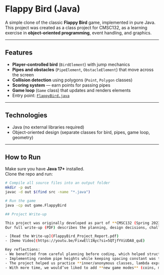 # Flappy Bird (Java)

A simple clone of the classic **Flappy Bird** game, implemented in pure Java.  
This project was created as a class project for CMSC132, as a learning exercise in **object-oriented programming**, event handling, and graphics.

---

## Features
- **Player-controlled bird** (`BirdElement`) with jump mechanics
- **Pipes and obstacles** (`PipeElement`, `ObstacleElement`) that move across the screen
- **Collision detection** using polygons (`Point`, `Polygon` classes)
- **Scoring system** — earn points for passing pipes
- **Game loop** (`Game` class) that updates and renders elements
- Entry point: [`FlappyBird.java`](src/game/FlappyBird.java)

---

## Technologies
- Java (no external libraries required)
- Object-oriented design (separate classes for bird, pipes, game loop, geometry)

---

## How to Run

Make sure you have **Java 17+** installed.  
Clone the repo and run:

```bash
# Compile all source files into an output folder
mkdir -p out
javac -d out $(find src -name "*.java")

# Run the game
java -cp out game.FlappyBird

## Project Write-up

This project was originally developed as part of **CMSC132 (Spring 2023)** by Dev Patel and Akhil Karumuri.  
Our full write-up (PDF) describes the planning, design decisions, challenges, and skills we developed while working on this game.

- [Read the Write-up](FlappyBird_Project_Report.pdf)  
- [Demo Video](https://youtu.be/FixwEll1Nyc?si=5QTjfYViUDA8_quE)

Key reflections:
- We benefited from careful planning before coding, which helped structure the game efficiently:contentReference[oaicite:0]{index=0}.  
- Implementing random pipe heights while keeping spacing constant was tricky and took more time than expected:contentReference[oaicite:1]{index=1}.  
- The project helped us practice **inner/anonymous classes, lambda expressions, KeyListeners, and GUI painting**, which were new concepts for us at the time:contentReference[oaicite:2]{index=2}.  
- With more time, we would’ve liked to add **new game modes** (coins, moving pipes, themes) to expand the gameplay:contentReference[oaicite:3]{index=3}.
